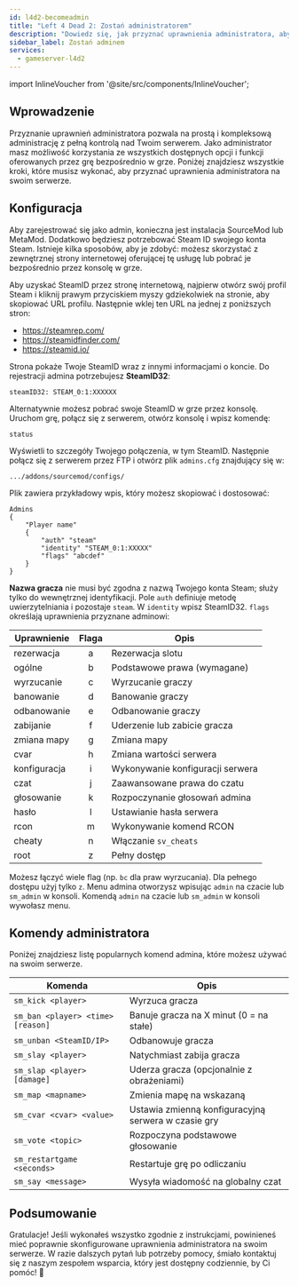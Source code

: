 ```yaml
---
id: l4d2-becomeadmin
title: "Left 4 Dead 2: Zostań administratorem"
description: "Dowiedz się, jak przyznać uprawnienia administratora, aby mieć pełną kontrolę nad serwerem i skutecznie zarządzać funkcjami gry → Sprawdź teraz"
sidebar_label: Zostań adminem
services:
  - gameserver-l4d2
---
```


import InlineVoucher from '@site/src/components/InlineVoucher';



## Wprowadzenie

Przyznanie uprawnień administratora pozwala na prostą i kompleksową administrację z pełną kontrolą nad Twoim serwerem. Jako administrator masz możliwość korzystania ze wszystkich dostępnych opcji i funkcji oferowanych przez grę bezpośrednio w grze. Poniżej znajdziesz wszystkie kroki, które musisz wykonać, aby przyznać uprawnienia administratora na swoim serwerze.

<InlineVoucher />



## Konfiguracja

Aby zarejestrować się jako admin, konieczna jest instalacja SourceMod lub MetaMod. Dodatkowo będziesz potrzebować Steam ID swojego konta Steam. Istnieje kilka sposobów, aby je zdobyć: możesz skorzystać z zewnętrznej strony internetowej oferującej tę usługę lub pobrać je bezpośrednio przez konsolę w grze.


Aby uzyskać SteamID przez stronę internetową, najpierw otwórz swój profil Steam i kliknij prawym przyciskiem myszy gdziekolwiek na stronie, aby skopiować URL profilu. Następnie wklej ten URL na jednej z poniższych stron:

- https://steamrep.com/
- https://steamidfinder.com/
- https://steamid.io/

Strona pokaże Twoje SteamID wraz z innymi informacjami o koncie. Do rejestracji admina potrzebujesz **SteamID32**:

```
steamID32: STEAM_0:1:XXXXXX
```

Alternatywnie możesz pobrać swoje SteamID w grze przez konsolę. Uruchom grę, połącz się z serwerem, otwórz konsolę i wpisz komendę:

```
status
```

Wyświetli to szczegóły Twojego połączenia, w tym SteamID. Następnie połącz się z serwerem przez FTP i otwórz plik `admins.cfg` znajdujący się w:

```
.../addons/sourcemod/configs/
```

Plik zawiera przykładowy wpis, który możesz skopiować i dostosować:

```
Admins
{
	"Player name"
	{
		"auth" "steam"
		"identity" "STEAM_0:1:XXXXX"
		"flags" "abcdef"
	}
}
```

**Nazwa gracza** nie musi być zgodna z nazwą Twojego konta Steam; służy tylko do wewnętrznej identyfikacji. Pole `auth` definiuje metodę uwierzytelniania i pozostaje `steam`. W `identity` wpisz SteamID32. `flags` określają uprawnienia przyznane adminowi:

| Uprawnienie  | Flaga | Opis |
|-------------|:-----:|-------|
| rezerwacja  | a     | Rezerwacja slotu |
| ogólne      | b     | Podstawowe prawa (wymagane) |
| wyrzucanie  | c     | Wyrzucanie graczy |
| banowanie   | d     | Banowanie graczy |
| odbanowanie | e     | Odbanowanie graczy |
| zabijanie   | f     | Uderzenie lub zabicie gracza |
| zmiana mapy | g     | Zmiana mapy |
| cvar        | h     | Zmiana wartości serwera |
| konfiguracja| i     | Wykonywanie konfiguracji serwera |
| czat        | j     | Zaawansowane prawa do czatu |
| głosowanie  | k     | Rozpoczynanie głosowań admina |
| hasło       | l     | Ustawianie hasła serwera |
| rcon        | m     | Wykonywanie komend RCON |
| cheaty      | n     | Włączanie `sv_cheats` |
| root        | z     | Pełny dostęp |

Możesz łączyć wiele flag (np. `bc` dla praw wyrzucania). Dla pełnego dostępu użyj tylko `z`. Menu admina otworzysz wpisując `admin` na czacie lub `sm_admin` w konsoli. Komendą `admin` na czacie lub `sm_admin` w konsoli wywołasz menu.



## Komendy administratora

Poniżej znajdziesz listę popularnych komend admina, które możesz używać na swoim serwerze.

| Komenda                           | Opis                                         |
| -------------------------------- | -------------------------------------------- |
| `sm_kick <player>`                | Wyrzuca gracza                               |
| `sm_ban <player> <time> [reason]`| Banuje gracza na X minut (0 = na stałe)      |
| `sm_unban <SteamID/IP>`           | Odbanowuje gracza                            |
| `sm_slay <player>`                | Natychmiast zabija gracza                    |
| `sm_slap <player> [damage]`       | Uderza gracza (opcjonalnie z obrażeniami)    |
| `sm_map <mapname>`                | Zmienia mapę na wskazaną                      |
| `sm_cvar <cvar> <value>`          | Ustawia zmienną konfiguracyjną serwera w czasie gry |
| `sm_vote <topic>`                 | Rozpoczyna podstawowe głosowanie             |
| `sm_restartgame <seconds>`        | Restartuje grę po odliczaniu                  |
| `sm_say <message>`                | Wysyła wiadomość na globalny czat             |



## Podsumowanie

Gratulacje! Jeśli wykonałeś wszystko zgodnie z instrukcjami, powinieneś mieć poprawnie skonfigurowane uprawnienia administratora na swoim serwerze. W razie dalszych pytań lub potrzeby pomocy, śmiało kontaktuj się z naszym zespołem wsparcia, który jest dostępny codziennie, by Ci pomóc! 🙂

<InlineVoucher />